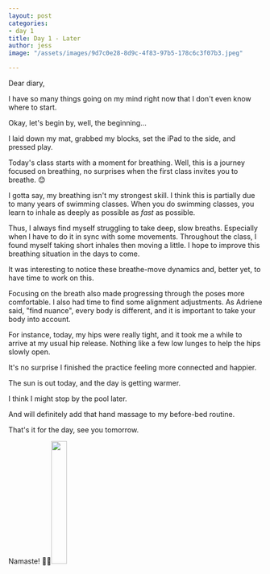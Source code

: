 ```yaml
---
layout: post
categories:
- day 1
title: Day 1 - Later
author: jess
image: "/assets/images/9d7c0e28-8d9c-4f83-97b5-178c6c3f07b3.jpeg"

---
```

Dear diary,

I have so many things going on my mind right now that I don't even know where to start.

Okay, let's begin by, well, the beginning...

I laid down my mat, grabbed my blocks, set the iPad to the side, and pressed play.

Today's class starts with a moment for breathing. Well, this is a journey focused on breathing, no surprises when the first class invites you to breathe. 😊

I gotta say, my breathing isn't my strongest skill. I think this is partially due to many years of swimming classes. When you do swimming classes, you learn to inhale as deeply as possible as _fast_ as possible.

Thus, I always find myself struggling to take deep, slow breaths. Especially when I have to do it in sync with some movements. Throughout the class, I found myself taking short inhales then moving a little. I hope to improve this breathing situation in the days to come.

It was interesting to notice these breathe-move dynamics and, better yet, to have time to work on this.

Focusing on the breath also made progressing through the poses more comfortable. I also had time to find some alignment adjustments. As Adriene said, "find nuance", every body is different, and it is important to take your body into account.

For instance, today, my hips were really tight, and it took me a while to arrive at my usual hip release. Nothing like a few low lunges to help the hips slowly open.

It's no surprise I finished the practice feeling more connected and happier.

The sun is out today, and the day is getting warmer.

I think I might stop by the pool later.

And will definitely add that hand massage to my before-bed routine.

That's it for the day, see you tomorrow.

Namaste! 🧘‍♀️<img width="25%" height="25%" src="{{site.url}}{{site.baseurl}}/assets/images/jess-signature.gif">